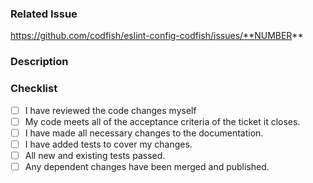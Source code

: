 ### Related Issue

<!-- Please link to the github issue here. -->

https://github.com/codfish/eslint-config-codfish/issues/**NUMBER**

### Description

<!-- Brief description of the code changes. Add supporting screenshots & videos where applicable. -->

### Checklist

<!-- Go over the checklist, and put an `x` in all the boxes when you confirm they've been done. -->

- [ ] I have reviewed the code changes myself
- [ ] My code meets all of the acceptance criteria of the ticket it closes.
- [ ] I have made all necessary changes to the documentation.
- [ ] I have added tests to cover my changes.
- [ ] All new and existing tests passed.
- [ ] Any dependent changes have been merged and published.
